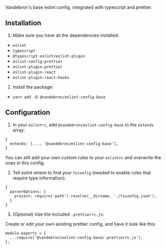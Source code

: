 Vandebron's base eslint config, integrated with typescript and prettier.

## Installation

1. Make sure you have all the dependencies installed:

  - `eslint`
  - `typescript`
  - `@typescript-eslint/eslint-plugin`
  - `eslint-config-prettier`
  - `eslint-plugin-prettier`
  - `eslint-plugin-react`
  - `eslint-plugin-react-hooks`
  
2. Install the package:

  - `yarn add -D @vandebron/eslint-config-base`
  
## Configuration

1. In your `eslintrc`, add `@vandebron/eslint-config-base` to the `extends` array:

```
{
  extends: [..., '@vandebron/eslint-config-base'],
}
```

You can still add your own custom rules to your `eslintrc` and overwrite the ones in this config.

2. Tell eslint where to find your `tsconfig` (needed to enable rules that require type information):

```
{
  parserOptions: {
    project: require('path').resolve(__dirname, './tsconfig.json'),
  }
}
```

3. (Optional) Use the included `.prettierrc.js`:

Create or edit your own existing prettier config, and have it look like this:

```
module.exports = {
  ...require('@vandebron/eslint-config-base/.prettierrc.js'),
};
```
